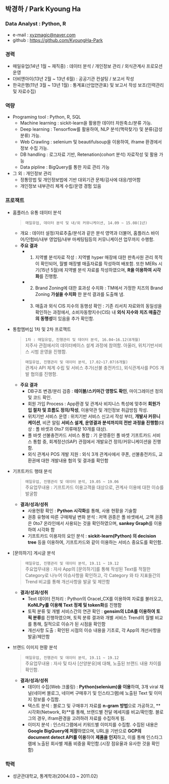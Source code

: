 ## 박경하 / Park Kyoung Ha
<!-- <img alt="깃헙 프로필 사진" src="https://avatars0.githubusercontent.com/u/31813225?s=460&v=4" width="200"> -->

### Data Analyst : Python, R
+ e-mail : xyzmagic@naver.com 
+ github : https://github.com/KyoungHa-Park

### 경력 
+ 매일유업(14년 1월 ~ 재직중) :  데이터 분석 / 개인정보 관리 / 외식관계사 프로모션 운영
+ 더비앤아이(13년 2월 ~ 13년 6월) :  공공기관 컨설팅 / 보고서 작성
+ 한국은행(11년 3월 ~ 13년 1월) : 통계표(산업연관표) 및 보고서 작성 보조(인력관리 및 자료수집)

### 역량
+ Programing tool : Python, R, SQL
  + Machine learning : sickit-learn을 활용한 데이터 차원축소/분류 가능.
  + Deep learning : Tensorflow를 활용하여, NLP 분석(맥락찾기) 및 분류(감성분류) 가능.
  + Web Crawling : selenium 및 beautifulsoup을 이용하여, iframe 환경에서 정보 수집 가능.
  + DB handling : 로그자료 기반, Retenation(cohort 분석) 자료작성 및 활용 가능
  + Data pipline : BigQuery를 통한 자료 관리 가능
+ 그 외 : 개인정보 관리
  + 정통망법 및 개인정보법에 기반 대외기관 문제/감사에 대응/방어함
  + 개인정보 내부관리 체계 수립/운영 경험 있음

### 프로잭트
+ 홈플러스 유통 데이터 분석

  > `매일유업, 데이터 분석 및 내/외 커뮤니케이션, 14.09 ~ 15.08(1년) `   
  +  개요 : 데이터 설정/자료추출/분석과 같은 분석 영역과 더불어, 홈플러스 바이어/던험비/내부 영업팀/내부 마케팅팀등의 커뮤니케이션 업무까지 수행함.
  + **주요 결과**
    + 1) 지역별 분석자료 작성 : 지역별 hyper 매장에 대한 판촉사원 관리 목적이 확인되어, 월별 매장별 매출자료를 작성하여 배포함. 또한 MERs 시기(15년 5월)에 지역별 분석 자료를 작성하였으며, **R을 이용하여 시각화**를 진행함. 
    + 2) Brand Zoning에 대한 효과성 수치화 : TM에서 가정한 치즈의 Brand Zoning **가설을 수치화** 한 분석 결과를 도출해 냄.
    + 3) 매출과 외식 CIS 지수의 동행성 확인 : 기존 리서치 자료와의 동일성을 확인하는 과정에서, 소비자동향지수(CIS) 내 **외식 지수와 치즈 매출간의 동행성**이 있음을 추가 확인함.

+ 통합멤버십 1차 및 2차 프로잭트

  > `1차 : 매일유업, 진행관리 및 데이터 분석, 16.04~16.12(8개월)`   
  > 지주사 관점에서의 데이터베이스 설계 과정에 참여함. 아울러, 위치기반서비스 시범 운영을 진행함.

  > `매일유업, 진행관리 및 데이터 분석, 17.02~17.07(6개월)`   
  > 관계사 API 체계 수립 및 서비스 추가(선불 충전카드), 외식관계사를 POS 개발 협의를 진행함.
  + **주요 결과**
    + DB구조 변경/분리 검증 : **테이블/스키마간 영향도 확인**, 마이그레이션 정의  및 코드 확인.
    + 회원 가입 Process : App환경 및 관계사 비지니스 특성에 맞추어 **회원가입 절차 및 흐름도 정의/작성**, 이용약관 및 개인정보 취급방침 작성. 
    + 위치기반 서비스 운영 : 위치기반 서비스 신고서 작성 부터, **개발사 커뮤니케이션**, 비콘 알림 **서비스 설계, 운영결과 분석까지의 전반 과정을 진행함**(대상 : 폴 바셋과 0to7 의류매장 10개를 대상).
    + 폴 바셋 선불충전카드 서비스 통합 : 기 운영중인 폴 바셋 기프트카드 서비스  통합 중, 회계정산(SAP) 관점에서 개발요건 정의/커뮤니케이션을 진행함.
    + 외식 관계사 POS 개발 지원 : 외식 3개 관계사에서 쿠폰, 선불충전카드, 교환권에 대한 개발내용 협의 및 결과를 확인함

+ 기프트카드 행태 분석
  > `매일유업, 진행관리 및 데이터 분석, 19.05 ~ 19.06`   
  > 주요업무내용 : 기프트카드 이용고객을 대상으로, 관계사 이용에 대한 이슈를 발굴함
  + **결과/성과/성취**
    + 사용현황 확인 : **Python 시각화**를 통해, 사용 현황을 기술함
    + 권종 유형에 따른 구매채널 변화 분석 : 저액 권종은 폴 바셋에서, 고액 권종은 0to7 온라인에서 사용되는 것을 확인하였으며, **sankey Graph**를 이용하여 시각화 함
    + 기프트카드 이용자의 요인 분석 : **sickit-learn(Python) 의 decision tree** 등을 이용하여, 기프트카드와 같이 이용하는 서비스 중요도를 확인함.

+ [문의하기] 게시글 분석
  > `매일유업, 진행관리 및 데이터 분석, 19.11 ~ 19.12`   
  > 주요업무내용 : 자사 App의 [문의하기]를 통해 작성된 Text를 적절한 Category로 나누어 이슈사항을 확인하고, 각 Category 와 타 지표들간의 Trend 비교를 통해 개선사항을 발굴 및 제안함
  + **결과/성과/성취**
    + Text 데이터 전처리 : Python의 Oracel_CX를 이용하여 자료를 불러오고, **KoNLPy를 이용해 Text 정제 및 token화**를 진행함
    + 토픽 분류 및 개별 서비스간의 연관 확인 : **gensim의 LDA를 이용하여 토픽 분류**를 진행하였으며, 토픽 분류 결과와 개별 서비스 Trend의 월별 비교를 통해, 질적으로 이슈가 된 시점을 확인함
    + 개선사항 도출 : 확인된 시점의 이슈 내용을 기초로, 각 App의 개선사항을 발굴/제안함
 
+ 브랜드 이미지 현황 분석
  > `매일유업, 진행관리 및 데이터 분석, 19.11 ~ 19.12`   
  > 주요업무내용 : 자사 및 타사 [산양분유]에 대해, 노출된 브랜드 내용 차이를 확인함.
  + **결과/성과/성취**
    + 데이터 수집(Web 크롤링) : **Python(selenium)을 이용**하여, 3개 viral 채널(네이버 블로그, 네이버 구매후기 및 인스타그램)에 노출된 Text 및 이미지 정보를 수집함.
    + 텍스트 분석 : 블로그 및 구매후기 자료를 **n-gram 방법**으로 가공하고, **시각화(Network, R)**를 통해, 브랜드별 전달 메세지를 비교/확인함. 블로그의 경우, ifram환경을 고려하려 자료를 수집하게 됨.
    + 이미지 분석 : 인스타그램에서 키워드별 이미지를 수집함. 수집된 내용은 **Google BigQuery에 저장**하였으며, URL을 기반으로 **GCP의 document detect API를 이용**하여 **제품을 인지**하고, 이를 통해 인스타그램에 노출된 회사별 제품 비중을 확인함.(시장 점유율과 유사한 것을 확인함)

### 학력
+ 성균관대학교, 통계학과(2004.03 ~ 2011.02)

